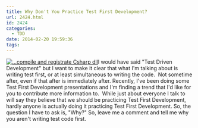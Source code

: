 ```yaml
---
title: Why Don't You Practice Test First Development?
url: 2424.html
id: 2424
categories:
  - TDD
date: 2014-02-20 19:59:36
tags:
---
```


[![...compile and registrate Csharp dll](//farm7.staticflickr.com/6012/6021140195_bc72406af3_q.jpg "compiling Csharp file")](//www.flickr.com/photos/jotrox/6021140195/)I would have said "Test Driven Development" but I want to make it clear that what I'm talking about is writing test first, or at least simultaneous to writing the code.  Not sometime after, even if that after is immediately after. Recently, I've been doing some Test First Development presentations and I'm finding a trend that I'd like for you to contribute more information to.  While just about everyone I talk to will say they believe that we should be practicing Test First Development, hardly anyone is actually doing it practicing Test First Development. So, the question I have to ask is, "Why?" So, leave me a comment and tell me why you aren't writing test code first.